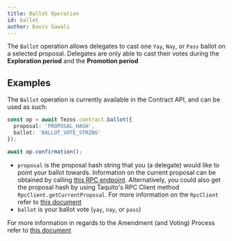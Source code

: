 ```yaml
---
title: Ballot Operation
id: ballot
author: Davis Sawali
---
```


The `Ballot` operation allows delegates to cast one `Yay`, `Nay`, or `Pass` ballot on a selected proposal. Delegates are only able to cast their votes during the **Exploration period** and the **Promotion period**

## Examples
The `Ballot` operation is currently available in the Contract API, and can be used as such:
```typescript
const op = await Tezos.contract.ballot({
  proposal: 'PROPOSAL_HASH',
  ballot: 'BALLOT_VOTE_STRING'
});

await op.confirmation();
```
- `proposal` is the proposal hash string that you (a delegate) would like to point your ballot towards. Information on the current proposal can be obtained by calling [this RPC endpoint](https://tezos.gitlab.io/alpha/rpc.html#get-block-id-votes-current-proposal). Alternatively, you could also get the proposal hash by using Taquito's RPC Client method `RpcClient.getCurrentProposal`. For more information on the `RpcClient` refer to [this document](https://taquito.mavryk.org/docs/rpc_package/)
- `ballot` is your ballot vote (`yay`, `nay`, or `pass`)


For more information in regards to the Amendment (and Voting) Process refer to [this document](https://tezos.gitlab.io/alpha/voting.html)
